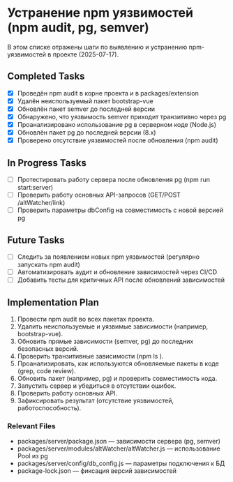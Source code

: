 # Устранение npm уязвимостей (npm audit, pg, semver)

В этом списке отражены шаги по выявлению и устранению npm-уязвимостей в проекте (2025-07-17).

## Completed Tasks

- [x] Проведён npm audit в корне проекта и в packages/extension
- [x] Удалён неиспользуемый пакет bootstrap-vue
- [x] Обновлён пакет semver до последней версии
- [x] Обнаружено, что уязвимость semver приходит транзитивно через pg
- [x] Проанализировано использование pg в серверном коде (Node.js)
- [x] Обновлён пакет pg до последней версии (8.x)
- [x] Проверено отсутствие уязвимостей после обновления (npm audit)

## In Progress Tasks

- [ ] Протестировать работу сервера после обновления pg (npm run start:server)
- [ ] Проверить работу основных API-запросов (GET/POST /altWatcher/link)
- [ ] Проверить параметры dbConfig на совместимость с новой версией pg

## Future Tasks

- [ ] Следить за появлением новых npm уязвимостей (регулярно запускать npm audit)
- [ ] Автоматизировать аудит и обновление зависимостей через CI/CD
- [ ] Добавить тесты для критичных API после обновлений зависимостей

## Implementation Plan

1. Провести npm audit во всех пакетах проекта.
2. Удалить неиспользуемые и уязвимые зависимости (например, bootstrap-vue).
3. Обновить прямые зависимости (semver, pg) до последних безопасных версий.
4. Проверить транзитивные зависимости (npm ls <package>).
5. Проанализировать, как используются обновляемые пакеты в коде (grep, code review).
6. Обновить пакет (например, pg) и проверить совместимость кода.
7. Запустить сервер и убедиться в отсутствии ошибок.
8. Проверить работу основных API.
9. Зафиксировать результат (отсутствие уязвимостей, работоспособность).

### Relevant Files

- packages/server/package.json — зависимости сервера (pg, semver)
- packages/server/modules/altWatcher/altWatcher.js — использование Pool из pg
- packages/server/config/db_config.js — параметры подключения к БД
- package-lock.json — фиксация версий зависимостей 